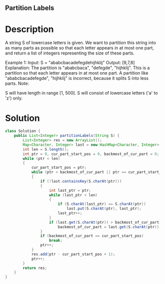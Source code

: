 Partition Labels
---

# Description
A string S of lowercase letters is given. We want to partition this string into as many parts as possible so that each letter appears in at most one part, and return a list of integers representing the size of these parts.

Example 1:
Input: S = "ababcbacadefegdehijhklij"
Output: [9,7,8]
Explanation:
The partition is "ababcbaca", "defegde", "hijhklij".
This is a partition so that each letter appears in at most one part.
A partition like "ababcbacadefegde", "hijhklij" is incorrect, because it splits S into less parts.
Note:

S will have length in range [1, 500].
S will consist of lowercase letters ('a' to 'z') only.


# Solution
```java
class Solution {
    public List<Integer> partitionLabels(String S) {
        List<Integer> res = new ArrayList();
        Map<Character, Integer> last = new HashMap<Character, Integer>();
        int len = S.length();
        int ptr = 0, cur_part_start_pos = 0, backmost_of_cur_part = 0;
        while (ptr < len)
        {
            cur_part_start_pos = ptr;
            while (ptr < backmost_of_cur_part || ptr == cur_part_start_pos)
            {
                if (!last.containsKey(S.charAt(ptr)))
                {
                    int last_ptr = ptr;
                    while (last_ptr < len)
                    {
                        if (S.charAt(last_ptr) == S.charAt(ptr))
                            last.put(S.charAt(ptr), last_ptr);
                        last_ptr++;
                    }
                    if (last.get(S.charAt(ptr)) > backmost_of_cur_part)
                        backmost_of_cur_part = last.get(S.charAt(ptr));
                }
                if (backmost_of_cur_part == cur_part_start_pos)
                    break;
                ptr++;
            }
            res.add(ptr - cur_part_start_pos + 1);
            ptr++;
        }
        return res;
    }
}
```
